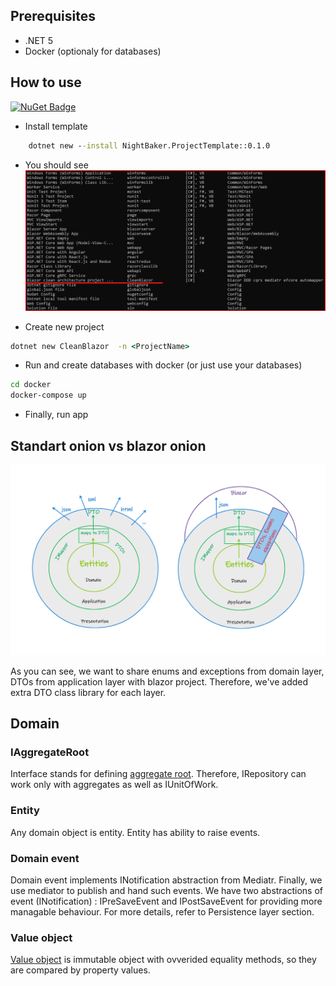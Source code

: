 ## Prerequisites
* .NET 5
* Docker (optionaly for databases)

## How to use

[![NuGet Badge](https://buildstats.info/nuget/NightBaker.ProjectTemplate)](https://www.nuget.org/packages/NightBaker.ProjectTemplate/)


* Install template
```cmd
    dotnet new --install NightBaker.ProjectTemplate::0.1.0
```
* You should see 
![dotnet new templates](/docs/images/readme/dotnet-new-templates.png)

* Create new project 
```cmd 
dotnet new CleanBlazor  -n <ProjectName>
```
* Run and create databases with docker (or just use your databases)
```cmd
cd docker
docker-compose up
```
* Finally, run app

## Standart onion vs blazor onion

![blazor onion](/docs/images/readme/clean-blazor.png)

As you can see, we want to share enums and exceptions from domain layer, DTOs from application layer with blazor project.
Therefore, we've added extra DTO class library for each layer.

## Domain

### IAggregateRoot

Interface stands for defining [aggregate root](https://martinfowler.com/bliki/DDD_Aggregate.html).
Therefore, IRepository can work only with aggregates as well as IUnitOfWork.
	
### Entity
	
Any domain object is entity. Entity has ability to raise events.
	
### Domain event
	
Domain event implements INotification abstraction from Mediatr. Finally, we use mediator to publish and hand such events.
We have two abstractions of event (INotification) : IPreSaveEvent and IPostSaveEvent for providing more managable behaviour.
For more details, refer to Persistence layer section.
	
### Value object
	
[Value object](https://medium.com/swlh/value-objects-to-the-rescue-28c563ad97c6#:~:text=In%20DDD%2C%20value%20objects%20differ,attributes%20and%20should%20be%20immutable.) 
is immutable object with ovverided equality methods, so they are compared by property values.
	